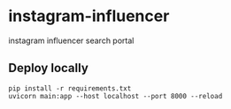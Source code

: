 # instagram-influencer
instagram influencer search portal


## Deploy locally

```
pip install -r requirements.txt
uvicorn main:app --host localhost --port 8000 --reload
```